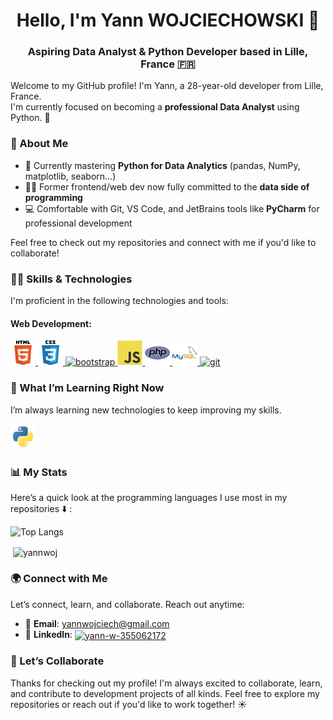 <h1 align="center">Hello, I'm Yann WOJCIECHOWSKI 👋</h1>
<h3 align="center">Aspiring Data Analyst & Python Developer based in Lille, France 🇫🇷</h3>

Welcome to my GitHub profile! I'm Yann, a 28-year-old developer from Lille, France.  
I'm currently focused on becoming a **professional Data Analyst** using Python. 🐍

### 🚀 About Me

- 🎯  Currently mastering **Python for Data Analytics** (pandas, NumPy, matplotlib, seaborn...)  
- 👨‍💻  Former frontend/web dev now fully committed to the **data side of programming**  
- 💻  Comfortable with Git, VS Code, and JetBrains tools like **PyCharm** for professional development

Feel free to check out my repositories and connect with me if you'd like to collaborate!

### 🧑‍💻 Skills & Technologies

I'm proficient in the following technologies and tools:

#### Web Development:
<p align="left">
  <a href="https://www.w3.org/html/" target="_blank" rel="noreferrer">
    <img src="https://raw.githubusercontent.com/devicons/devicon/master/icons/html5/html5-original-wordmark.svg" alt="html5" width="40" height="40"/>
  </a>
  <a href="https://www.w3schools.com/css/" target="_blank" rel="noreferrer">
    <img src="https://raw.githubusercontent.com/devicons/devicon/master/icons/css3/css3-original-wordmark.svg" alt="css3" width="40" height="40"/>
  </a>
  <a href="https://getbootstrap.com" target="_blank" rel="noreferrer"> 
    <img src="https://upload.wikimedia.org/wikipedia/commons/thumb/b/b2/Bootstrap_logo.svg/1280px-Bootstrap_logo.svg.png" alt="bootstrap" width="45" height="33"/>
  </a>
  <a href="https://developer.mozilla.org/en-US/docs/Web/JavaScript" target="_blank" rel="noreferrer">
    <img src="https://raw.githubusercontent.com/devicons/devicon/master/icons/javascript/javascript-original.svg" alt="javascript" width="40" height="40"/>
  </a>
  <a href="https://www.php.net" target="_blank" rel="noreferrer">
    <img src="https://raw.githubusercontent.com/devicons/devicon/master/icons/php/php-original.svg" alt="php" width="40" height="40"/>
  </a>
  <a href="https://www.mysql.com/" target="_blank" rel="noreferrer">
    <img src="https://raw.githubusercontent.com/devicons/devicon/master/icons/mysql/mysql-original-wordmark.svg" alt="mysql" width="40" height="40"/>
  </a>
  <a href="https://git-scm.com/" target="_blank" rel="noreferrer">
    <img src="https://www.vectorlogo.zone/logos/git-scm/git-scm-icon.svg" alt="git" width="40" height="40"/>
  </a>
</p>

### 🔧 What I’m Learning Right Now

I’m always learning new technologies to keep improving my skills.

<p align="left">
  <a href="https://www.python.org/" target="_blank" rel="noreferrer">
    <img src="https://raw.githubusercontent.com/devicons/devicon/master/icons/python/python-original.svg" alt="python" width="40" height="40"/>
  </a>
</p>

### 📊 My Stats

Here’s a quick look at the programming languages I use most in my repositories ⬇️ :

![Top Langs](https://github-readme-stats.vercel.app/api/top-langs/?username=yannwoj&layout=compact&hide=html&langs_count=5)
<p>&nbsp;<img align="center" src="https://github-readme-stats.vercel.app/api?username=yannwoj&show_icons=true&locale=en" alt="yannwoj" /></p>

### 🌍 Connect with Me

Let’s connect, learn, and collaborate. Reach out anytime:

- 📧 **Email**: [yannwojciech@gmail.com](mailto:yannwojciech@gmail.com)
- 🔗 **LinkedIn**: <a href="https://linkedin.com/in/yann-w-355062172" target="blank"><img align="center" src="https://raw.githubusercontent.com/rahuldkjain/github-profile-readme-generator/master/src/images/icons/Social/linked-in-alt.svg" alt="yann-w-355062172" height="30" width="40" /></a>

### 💬  Let’s Collaborate

Thanks for checking out my profile! 
I'm always excited to collaborate, learn, and contribute to development projects of all kinds.
Feel free to explore my repositories or reach out if you'd like to work together! ☀️
